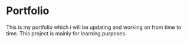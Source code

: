 # Portfolio
This is my portfolio which i will be updating and working on from time to time. This project is mainly for learning purposes.
